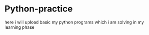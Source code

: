 # Python-practice
here i will upload basic my python programs which i am solving in my learning phase
